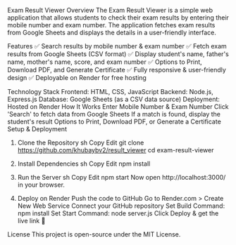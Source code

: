 Exam Result Viewer
Overview
The Exam Result Viewer is a simple web application that allows students to check their exam results by entering their mobile number and exam number. The application fetches exam results from Google Sheets and displays the details in a user-friendly interface.

Features
✅ Search results by mobile number & exam number
✅ Fetch exam results from Google Sheets (CSV format)
✅ Display student's name, father's name, mother's name, score, and exam number
✅ Options to Print, Download PDF, and Generate Certificate
✅ Fully responsive & user-friendly design
✅ Deployable on Render for free hosting

Technology Stack
Frontend: HTML, CSS, JavaScript
Backend: Node.js, Express.js
Database: Google Sheets (as a CSV data source)
Deployment: Hosted on Render
How It Works
Enter Mobile Number & Exam Number
Click 'Search' to fetch data from Google Sheets
If a match is found, display the student's result
Options to Print, Download PDF, or Generate a Certificate
Setup & Deployment
1. Clone the Repository
sh
Copy
Edit
git clone https://github.com/khubaybv2/result_viewer
cd exam-result-viewer
2. Install Dependencies
sh
Copy
Edit
npm install
3. Run the Server
sh
Copy
Edit
npm start
Now open http://localhost:3000/ in your browser.

4. Deploy on Render
Push the code to GitHub
Go to Render.com > Create New Web Service
Connect your GitHub repository
Set Build Command: npm install
Set Start Command: node server.js
Click Deploy & get the live link 🎉

License
This project is open-source under the MIT License.
